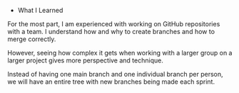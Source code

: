 * What I Learned

For the most part, I am experienced with working on GitHub repositories with a team. I understand how and why to create branches and how to merge correctly.

However, seeing how complex it gets when working with a larger group on a larger project gives more perspective and technique. 

Instead of having one main branch and one individual branch per person, we will have an entire tree with new branches being made each sprint. 

